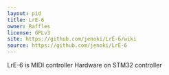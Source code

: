```yaml
---
layout: pid
title: LrE-6
owner: Raffles
license: GPLv3
site: https://github.com/jenoki/LrE-6/wiki
source: https://github.com/jenoki/LrE-6
---
```

LrE-6 is MIDI controller Hardware on STM32 controller